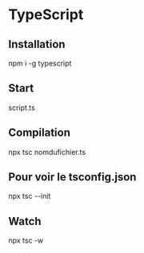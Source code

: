 # TypeScript

## Installation
npm i -g typescript

## Start
script.ts
<script src="script.js"></script>

## Compilation
npx tsc nomdufichier.ts

## Pour voir le tsconfig.json
npx tsc --init

## Watch
npx tsc -w
